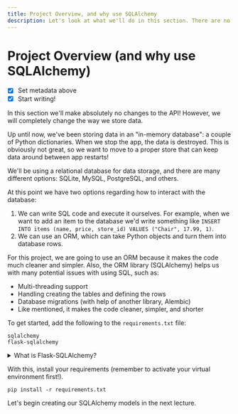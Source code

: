 ```yaml
---
title: Project Overview, and why use SQLAlchemy
description: Let's look at what we'll do in this section. There are no changes to the client-facing API at all, just changes internally to how we store data.
---
```


# Project Overview (and why use SQLAlchemy)

- [x] Set metadata above
- [x] Start writing!

In this section we'll make absolutely no changes to the API! However, we will completely change the way we store data.

Up until now, we've been storing data in an "in-memory database": a couple of Python dictionaries. When we stop the app, the data is destroyed. This is obviously not great, so we want to move to a proper store that can keep data around between app restarts!

We'll be using a relational database for data storage, and there are many different options: SQLite, MySQL, PostgreSQL, and others.

At this point we have two options regarding how to interact with the database:

1. We can write SQL code and execute it ourselves. For example, when we want to add an item to the database we'd write something like `INSERT INTO items (name, price, store_id) VALUES ("Chair", 17.99, 1)`.
2. We can use an ORM, which can take Python objects and turn them into database rows.

For this project, we are going to use an ORM because it makes the code much cleaner and simpler. Also, the ORM library (SQLAlchemy) helps us with many potential issues with using SQL, such as:

- Multi-threading support
- Handling creating the tables and defining the rows
- Database migrations (with help of another library, Alembic)
- Like mentioned, it makes the code cleaner, simpler, and shorter

To get started, add the following to the `requirements.txt` file:

```text title="requirements.txt"
sqlalchemy
flask-sqlalchemy
```

<details>
  <summary>What is Flask-SQLAlchemy?</summary>
  <div>
    <p>SQLAlchemy is the ORM library, that helps map Python classes to database tables and columns, and turns Python objects of those classes into specific rows.</p>
    <p>Flask-SQLAlchemy is a Flask extension which helps connect SQLAlchemy to Flask apps.</p>
  </div>
</details>

With this, install your requirements (remember to activate your virtual environment first!).

```
pip install -r requirements.txt
```

Let's begin creating our SQLAlchemy models in the next lecture.